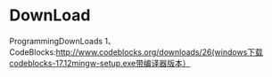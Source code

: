 # DownLoad
ProgrammingDownLoads
1、CodeBlocks:http://www.codeblocks.org/downloads/26(windows下载codeblocks-17.12mingw-setup.exe带编译器版本）
